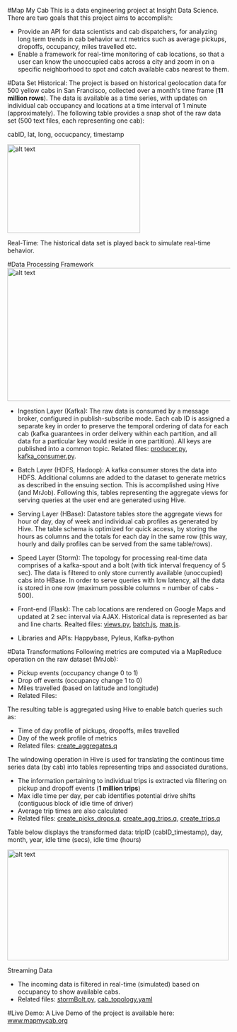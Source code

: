 #Map My Cab
This is a data engineering project at Insight Data Science. There are two goals that this project aims to accomplish:
- Provide an API for data scientists and cab dispatchers, for analyzing long term trends in cab behavior w.r.t metrics such as average pickups, dropoffs, occupancy, miles travelled etc.
- Enable a framework for real-time monitoring of cab locations, so that a user can know the unoccupied cabs across a city and zoom in on a specific neighborhood to spot and catch available cabs nearest to them.

#Data Set
Historical:
The project is based on historical geolocation data for 500 yellow cabs in San Francisco, collected over a month's time frame (**11 million rows**). The data is available as a time series, with updates on individual cab occupancy and locations at a time interval of 1 minute (approximately). The following table provides a snap shot of the raw data set (500 text files, each representing one cab):

cabID, lat, long, occucpancy, timestamp

<img src="https://github.com/PreetikaKuls/Insight-MapMyCab/blob/master/images/raw_data.png" alt="alt text" width="300" height="200">

Real-Time:
The historical data set is played back to simulate real-time behavior.

#Data Processing Framework
<img src="https://github.com/PreetikaKuls/Insight-MapMyCab/blob/master/images/pipeline.png" alt="alt text" width="600" height="300">

- Ingestion Layer (Kafka): The raw data is consumed by a message broker, configured in publish-subscribe mode. Each cab ID is assigned a separate key in order to preserve the temporal ordering of data for each cab (kafka guarantees in order delivery within each partition, and all data for a particular key would reside in one partition). All keys are published into a common topic. Related files: <a href= "https://github.com/PreetikaKuls/Insight-MapMyCab/blob/master/kafka/producer.py">producer.py</a>, <a href= "https://github.com/PreetikaKuls/Insight-MapMyCab/blob/master/kafka/kafka_consumer.py">kafka_consumer.py</a>.

- Batch Layer (HDFS, Hadoop): A kafka consumer stores the data into HDFS. Additional columns are added to the dataset to generate metrics as described in the ensuing section. This is accomplished using Hive (and MrJob). Following this, tables representing the aggregate views for serving queries at the user end are generated using Hive.

- Serving Layer (HBase): Datastore tables store the aggregate views for hour of day, day of week and individual cab profiles as generated by Hive. The table schema is optimized for quick access, by storing the hours as columns and the totals for each day in the same row (this way, hourly and daily profiles can be served from the same table/rows).

- Speed Layer (Storm): The topology for processing real-time data comprises of a kafka-spout and a bolt (with tick interval frequency of 5 sec). The data is filtered to only store currently available (unoccupied) cabs into HBase. In order to serve queries with low latency, all the data is stored in one row (maximum possible columns = number of cabs - 500). 

- Front-end (Flask): The cab locations are rendered on Google Maps and updated at 2 sec interval via AJAX. Historical data is represented as bar and line charts. Realted files: <a href= "https://github.com/PreetikaKuls/Insight-MapMyCab/blob/master/flask/app/views.py">views.py</a>, <a href= "https://github.com/PreetikaKuls/Insight-MapMyCab/blob/master/flask/app/static/batch.js">batch.js</a>, <a href="https://github.com/PreetikaKuls/Insight-MapMyCab/blob/master/flask/app/static/map.js">map.js</a>.

- Libraries and APIs: Happybase, Pyleus, Kafka-python

#Data Transformations
Following metrics are computed via a MapReduce operation on the raw dataset (MrJob):
- Pickup events (occupancy change 0 to 1)
- Drop off events (occupancy change 1 to 0)
- Miles travelled (based on latitude and longitude)
- Related Files: 

The resulting table is aggregated using Hive to enable batch queries such as:
- Time of day profile of pickups, dropoffs, miles travelled 
- Day of the week profile of metrics 
- Related files: <a href= "https://github.com/PreetikaKuls/Insight-MapMyCab/blob/master/hive/create_aggregates.q">create_aggregates.q</a> 

The windowing operation in Hive is used for translating the continous time series data (by cab) into tables representing trips and associated durations.  
- The information pertaining to individual trips is extracted via filtering on pickup and dropoff events (**1 million trips**)
- Max idle time per day, per cab identifies potential drive shifts (contiguous block of idle time of driver)
- Average trip times are also calculated
- Related files: <a href= "https://github.com/PreetikaKuls/Insight-MapMyCab/blob/master/hive/create_picks_drops.q">create_picks_drops.q</a>, <a href= "https://github.com/PreetikaKuls/Insight-MapMyCab/blob/master/hive/create_agg_trips.q">create_agg_trips.q</a>, <a href= "https://github.com/PreetikaKuls/Insight-MapMyCab/blob/master/hive/create_trips.q">create_trips.q</a> 

Table below displays the transformed data: tripID (cabID_timestamp), day, month, year, idle time (secs), idle time (hours)

<img src="https://github.com/PreetikaKuls/Insight-MapMyCab/blob/master/images/triptable.png" alt="alt text" width="500" height="250">

Streaming Data
- The incoming data is filtered in real-time (simulated) based on occupancy to show available cabs.
- Related files: <a href= "https://github.com/PreetikaKuls/Insight-MapMyCab/blob/master/Storm/cab_topology/cab_topology/stormBolt.py">stormBolt.py</a>, <a href= "https://github.com/PreetikaKuls/Insight-MapMyCab/blob/master/Storm/cab_topology/cab_topology.yaml">cab_topology.yaml</a>

#Live Demo:
A Live Demo of the project is available here: www.mapmycab.org







